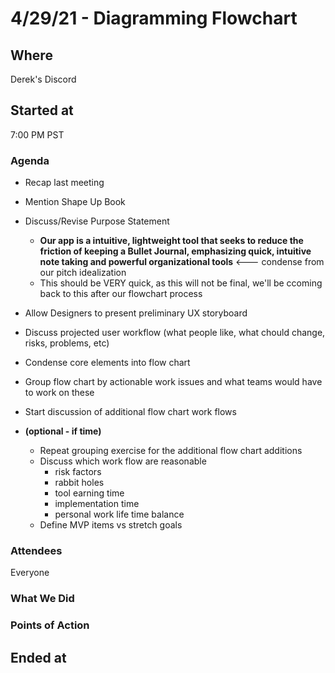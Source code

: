 # 4/29/21 - Diagramming Flowchart

## Where
Derek's Discord

## Started at
7:00 PM PST

### Agenda
- Recap last meeting
- Mention Shape Up Book
- Discuss/Revise Purpose Statement
  -  **Our app is a intuitive, lightweight tool that seeks to reduce the friction of keeping a Bullet Journal, emphasizing quick, intuitive note taking and powerful organizational tools**  <--- condense from our pitch idealization
    - This should be VERY quick, as this will not be final, we'll be ccoming back to this after our flowchart process

- Allow Designers to present preliminary UX storyboard
- Discuss projected user workflow (what people like, what chould change, risks, problems, etc)
- Condense core elements into flow chart
- Group flow chart by actionable work issues and what teams would have to work on these
- Start discussion of additional flow chart work flows

- **(optional - if time)**
  - Repeat grouping exercise for the additional flow chart additions
  - Discuss which work flow are reasonable
      - risk factors
      - rabbit holes
      - tool earning time
      - implementation time
      - personal work life time balance
  - Define MVP items vs stretch goals

### Attendees
Everyone

### What We Did

### Points of Action

## Ended at
